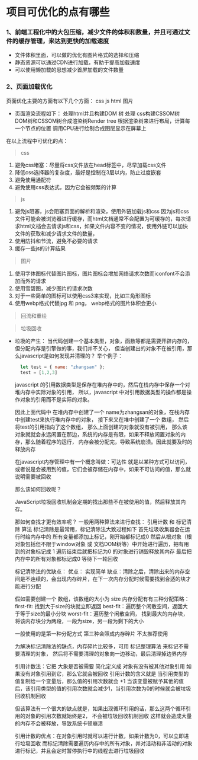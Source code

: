 # 项目可优化的点有哪些

### 1、前端工程化中的大包压缩，减少文件的体积和数量，并且可通过文件的缓存管理，来达到更快的加载速度
  
  - 文件体积里面，可以做的优化有图片格式的选择和压缩
  - 静态资源可以通过CDN进行加载，有助于提高加载速度
  - 可以使用懒加载的思想减少首屏加载的文件数量

### 2、页面加载优化
  页面优化主要的方面有以下几个方面： css js html 图片
  - 页面渲染流程如下：
    处理html并且构建DOM 树
    处理 css构建CSSOM树
    DOM树和CSSOM树合成渲染树Render tree
    根据渲染树来进行布局，计算每一个节点的位置
    调用CPU进行绘制合成图层显示在屏幕上
    
在以上流程中可优化的点：
> css
1. 避免css堵塞：尽量将css文件放在head标签中，尽早加载css文件
2. 降低css选择器的复杂度，最好是控制在3层以内，防止过度嵌套
3. 避免使用通配符
4. 避免使用css表达式，因为它会被频繁的计算

> js
1. 避免js阻塞，js会阻塞页面的解析和渲染，使用外链加载js和css
  因为js和css文件可能会被浏览器进行缓存，而html文档通常不会配置为可缓存的，每次请求html文档会去请求js和css，如果文件内容不变的情况，使用外链可以加快文件的获取和减少请求文件的数量，
2. 使用防抖和节流，避免不必要的请求
3. 缓存一些js的计算结果

> 图片
1. 使用字体图标代替图片图标，图片图标会增加网络请求次数而iconfont不会添加而外的请求
2. 使用雪碧图，减少图片的请求次数
3. 对于一些简单的图标可以使用css3来实现，比如三角形图标
4. 使用webp格式代替jpg 和 png， webp格式的图片体积会更小

> 回流和重绘


> 垃圾回收
- 垃圾的产生：
  当代码创建一个基本类型，对象，函数等都是需要开辟内存的，但分配内存是引擎做的事，我们并不关心，
  但当创建出的对象不在被引用，那么javascript是如何发现并清理的？
  举个例子：
  ```js
    let test = { name: "zhangsan" };
    test = [1,2,3]
  ```
  javascript 的引用数据类型是保存在堆内存中的，然后在栈内存中保存一个对堆内存中实际对象的引用，
  所以，javascript 中对引用数据类型的操作都是操作对象的引用而不是实际的对象。

  因此上面代码中 在堆内存中创建了一个 name为zhangsan的对象，在栈内存中创建test来执行堆内存中的对象，
  接下来又在堆中创建了一个 数组， 然后将test的引用指向了这个数组， 那么上面创建的对象就没有被引用，
  那么该对象就就会永远闲置在那边，系统的内存是有限，如果不释放闲置对象的内存，那么随着程序的运行，
  内存会被分配完，导致系统崩溃。因此就要及时的释放内存

  在javascript内存管理中有一个概念叫做：可达性
  就是以某种方式可以访问，或者说是会被用到的值，它们会被存储在内存中，如果不可访问的值，那么就说明需要被回收

  那么该如何回收呢？

  JavaScript垃圾回收机制会定期的找出那些不在被使用的值，然后释放其内存。
  
  那如何查找才更有效率呢？
  一般用两种算法来进行查找： 引用计数 和 标记清除 算法
  标记清除是最常用，标记清除法大致过程如下
  首先垃圾收集器会在运行时给内存中的 所有变量都添加上标记，刚开始都标记成0
  然后从根对象（根对象包括但不限于window对象 或 文档DOM树等）中开始进行遍历，把有用到的对象标记成 1
  遍历结束后就把标记为0 的对象进行销毁释放其内存
  最后把内存中的所有对象都标记成0 等待下一轮回收

  标记清除法的优缺点：
  优点： 实现简单
  缺点：清除之后，清除出来的内存空间是不连续的，会出现内存碎片，在下一次内存分配时候需要找到合适的块才能进行分配

  假如需要创建一个 数组，该数组的大小为 size
  内存分配有有三种分配策略：
  first-fit: 找到大于size的块就立即返回
  best-fit：遍历整个闲散空间，返回大于等于size的最小分块
  worst-fit：遍历整个闲散空间， 找到最大的内存块，将该内存块分为两段，一段为size，另一段为剩下的大小

  一般使用的是第一种分配方式
  第三种会照成内存碎片 不太推荐使用

  为解决标记清除法的缺点，内存碎片比较多，可用 标记整理算法 来标记不需要清理的对象，
  然后将不需要清理的对象向一边移动，最后清理掉边界内存
  

  引用计数法：它把 大象是否被需要 简化定义成 对象有没有被其他对象引用
  如果没有对象引用到它，那么它就会被回收
  引用计数的含义就是 当引用类型的值复制给一个变量后，那么值的引用次数就会 +1
  当该变量被赋予其他的值后，该引用类型的值的引用次数就会减少1，当引用次数为0的时候就会被垃圾回收机制回收

  但该算法有一个很大的缺点就是，如果出现循环引用的话，那么这两个循环引用的对象的引用次数就始终是2， 不会被垃圾回收机制回收
  这样就会造成大量的内存不会被释放，导致系统卡顿崩溃

  引用计数的优点：在对象引用时就可以进行计数，如果计数为0，可以立即进行垃圾回收
  而标记清除需要遍历内存中的所有对象，并对活动和非活动的对象进行标记，并且会定时暂停执行中的线程去进行垃圾回收

  
